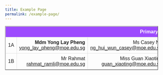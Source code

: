 ```yaml
---
title: Example Page
permalink: /example-page/
---
```

<style>
table {
  font-family: arial, sans-serif;
  border-collapse: collapse;
  width: 100%;
}

td, th {
  border: 1px solid #dddddd;
  text-align: right;
  padding: 8px;
}

tr:nth-child(1) {
  background-color: #9d4bfe;
  color: #FFFFFF;
}
</style>

<table border=1>
  <tbody>
  <tr>
    <th colspan=3>Primary 1</th>
  </tr>
  <tr>
    <td>1A</td>
		<td><b>Mdm Yong Lay Pheng</b> <br><a href="mailto:yong_lay_pheng@moe.edu.sg">yong_lay_pheng@moe.edu.sg</a></td>
    <td>Ms Casey Ng <br><a href="mailto:ng_hui_wun_casey@moe.edu.sg">ng_hui_wun_casey@moe.edu.sg</a></td>
  </tr>
  <tr>
    <td>1B</td>
    <td>Mr Rahmat <br><a href="rahmat_ramli@moe.edu.sg">rahmat_ramli@moe.edu.sg</a></td>
    <td>Miss Guan Xiaoting<br><a href="guan_xiaoting@moe.edu.sg">guan_xiaoting@moe.edu.sg</a></td>
  </tr>
</tbody>
</table>